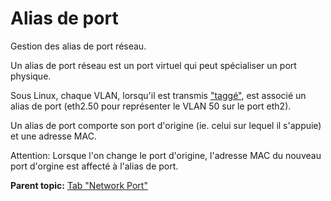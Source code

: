 Alias de port
=============

Gestion des alias de port réseau.

Un alias de port réseau est un port virtuel qui peut spécialiser un port
physique.

Sous Linux, chaque VLAN, lorsqu'il est transmis
["taggé"](glossary/tagged_vlan.html), est associé un alias de port
(eth2.50 pour représenter le VLAN 50 sur le port eth2).

Un alias de port comporte son port d'origine (ie. celui sur lequel il
s'appuie) et une adresse MAC.

Attention: Lorsque l'on change le port d'origine, l'adresse MAC du
nouveau port d'orgine est affecté à l'alias de port.

**Parent topic:** [Tab "Network
Port"](../glpi/inventory_network_connection.html "Computer network port management")
